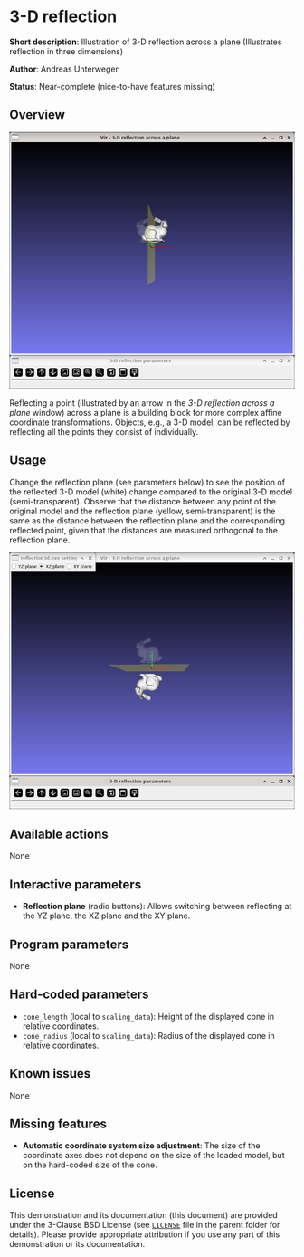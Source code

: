 3-D reflection
==============

**Short description**: Illustration of 3-D reflection across a plane (Illustrates reflection in three dimensions)

**Author**: Andreas Unterweger

**Status**: Near-complete (nice-to-have features missing)

Overview
--------

![Screenshot](../screenshots/reflection3d.png)

Reflecting a point (illustrated by an arrow in the *3-D reflection across a plane* window) across a plane is a building block for more complex affine coordinate transformations. Objects, e.g., a 3-D model, can be reflected by reflecting all the points they consist of individually.

Usage
-----

Change the reflection plane (see parameters below) to see the position of the reflected 3-D model (white) change compared to the original 3-D model (semi-transparent). Observe that the distance between any point of the original model and the reflection plane (yellow, semi-transparent) is the same as the distance between the reflection plane and the corresponding reflected point, given that the distances are measured orthogonal to the reflection plane.

![Screenshot after reflecting across the XZ plane](../screenshots/reflection3d_xz.png)

Available actions
-----------------

None

Interactive parameters
----------------------

* **Reflection plane** (radio buttons): Allows switching between reflecting at the YZ plane, the XZ plane and the XY plane.

Program parameters
------------------

None

Hard-coded parameters
---------------------

* `cone_length` (local to `scaling_data`): Height of the displayed cone in relative coordinates.
* `cone_radius` (local to `scaling_data`): Radius of the displayed cone in relative coordinates.

Known issues
------------

None

Missing features
----------------

* **Automatic coordinate system size adjustment**: The size of the coordinate axes does not depend on the size of the loaded model, but on the hard-coded size of the cone.

License
-------

This demonstration and its documentation (this document) are provided under the 3-Clause BSD License (see [`LICENSE`](../LICENSE) file in the parent folder for details). Please provide appropriate attribution if you use any part of this demonstration or its documentation.